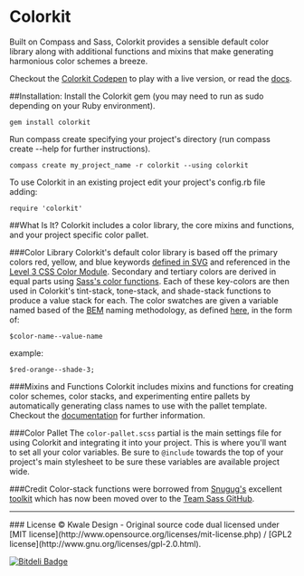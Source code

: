 Colorkit
========

Built on Compass and Sass, Colorkit provides a sensible default color library
along with additional functions and mixins that make generating harmonious
color schemes a breeze.

Checkout the [Colorkit Codepen](http://codepen.io/kwaledesign/pen/glxBi) to play with a live version, or read the [docs](kwaledesign.github.io/Colorkit).

##Installation:
Install the Colorkit gem (you may need to run as sudo depending on your Ruby
environment).
```
gem install colorkit
```
Run compass create specifying your project's directory (run compass create --help for further instructions).
```
compass create my_project_name -r colorkit --using colorkit
```

To use Colorkit in an existing project edit your project's config.rb file adding:
```
require 'colorkit'
```

##What Is It?
Colorkit includes a color library, the core mixins and functions, and your
project specific color pallet.

###Color Library
Colorkit's default color library is based off the primary colors red, yellow,
and blue keywords [defined in
SVG](http://www.w3.org/TR/SVG/types.html#ColorKeywords) and referenced in the [Level 3 CSS Color
Module](http://www.w3.org/TR/css3-color/#svg-color). Secondary and tertiary colors are derived in equal parts using [Sass's
color
functions](http://sass-lang.com/docs/yardoc/Sass/Script/Functions.html#mix-instance_method). Each of these key-colors are then used in Colorkit's
tint-stack, tone-stack, and shade-stack functions to produce a value stack for
each. The color swatches are given a variable named based of the
[BEM](http://bem.info/) naming
methodology, as defined [here](https://github.com/kwaledesign/CSS-Styleguide), in the form of:
```
$color-name--value-name
```
example:

```
$red-orange--shade-3;
```
###Mixins and Functions
Colorkit includes mixins and functions for creating color schemes, color
stacks, and experimenting entire pallets by automatically generating class names
to use with the pallet template. Checkout the
[documentation](kwaledesign.github.io/Colorkit) for further information.

###Color Pallet
The `color-pallet.scss` partial is the main settings file for using Colorkit
and integrating it into your project. This is where you'll want to set all your
color variables. Be sure to `@include` towards the top of your project's main
stylesheet to be sure these variables are available project wide.

###Credit
Color-stack functions were borrowed from [Snugug's](https://twitter.com/Snugug) excellent [toolkit](https://github.com/Snugug/toolkit#colour-functions) which has now been moved over to the [Team Sass GitHub](https://github.com/Team-Sass/toolkit).

<hr>
### License
© Kwale Design - Original source code dual licensed under [MIT license](http://www.opensource.org/licenses/mit-license.php) / [GPL2 license](http://www.gnu.org/licenses/gpl-2.0.html).



[![Bitdeli Badge](https://d2weczhvl823v0.cloudfront.net/kwaledesign/colorkit/trend.png)](https://bitdeli.com/free "Bitdeli Badge")

